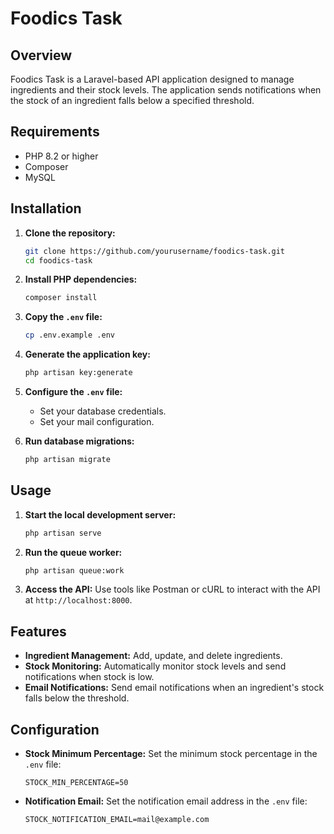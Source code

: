 # Foodics Task

## Overview

Foodics Task is a Laravel-based API application designed to manage ingredients and their stock levels. The application sends notifications when the stock of an ingredient falls below a specified threshold.

## Requirements

- PHP 8.2 or higher
- Composer
- MySQL

## Installation

1. **Clone the repository:**
    ```sh
    git clone https://github.com/yourusername/foodics-task.git
    cd foodics-task
    ```

2. **Install PHP dependencies:**
    ```sh
    composer install
    ```

3. **Copy the `.env` file:**
    ```sh
    cp .env.example .env
    ```

4. **Generate the application key:**
    ```sh
    php artisan key:generate
    ```

5. **Configure the `.env` file:**
    - Set your database credentials.
    - Set your mail configuration.

6. **Run database migrations:**
    ```sh
    php artisan migrate
    ```

## Usage

1. **Start the local development server:**
    ```sh
    php artisan serve
    ```
2. **Run the queue worker:**
    ```sh
    php artisan queue:work
    ```
3. **Access the API:**
   Use tools like Postman or cURL to interact with the API at `http://localhost:8000`.

## Features

- **Ingredient Management:** Add, update, and delete ingredients.
- **Stock Monitoring:** Automatically monitor stock levels and send notifications when stock is low.
- **Email Notifications:** Send email notifications when an ingredient's stock falls below the threshold.

## Configuration

- **Stock Minimum Percentage:** Set the minimum stock percentage in the `.env` file:
    ```dotenv
    STOCK_MIN_PERCENTAGE=50
    ```

- **Notification Email:** Set the notification email address in the `.env` file:
    ```dotenv
    STOCK_NOTIFICATION_EMAIL=mail@example.com
    ```
